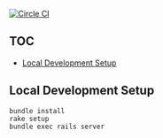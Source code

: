 [![Circle CI](https://circleci.com/gh/bigbinary/orders.png?style=badge)](https://circleci.com/gh/bigbinary/orders)

## TOC
* [Local Development Setup](#local-development-setup)

## Local Development Setup

```
bundle install
rake setup
bundle exec rails server
```
